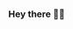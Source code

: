 ### Hey there 👋🏼
<!-- <img src="https://capsule-render.vercel.app/api?type=transparent&color=auto&height=300&section=header&text=Hey%20there&fontSize=90" /> -->
<!--
**neuralninja27/neuralninja27** is a ✨ _special_ ✨ repository because its `README.md` (this file) appears on your GitHub profile.

Here are some ideas to get you started:

- 🔭 I’m currently working on 
- 🌱 I’m currently learning Python, Machine Learning and Deep Learning
- 👯 I’m looking to collaborate on ...
- 🤔 I’m looking for help with ...
- 💬 Ask me about ...
- 📫 How to reach me: ...
- 😄 Pronouns: ...
- ⚡ Fun fact: ...

- 🔭 I’m currently working on cool stuff with Python
- 🌱 I’m currently learning Python, Machine Learning and Deep Learning
- 👯 I’m looking to collaborate on Computer Vision, Machine Learning and Deep Learning projects
<!--
<img height="150em" src="https://github-readme-stats.vercel.app/api?username=neuralninja27&show_icons=true&hide_border=true&&count_private=true&include_all_commits=true" />
-->

